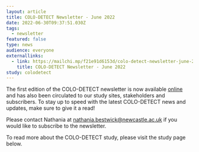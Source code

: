```yaml
---
layout: article
title: COLO-DETECT Newsletter - June 2022
date: 2022-06-30T09:37:51.030Z
tags:
  - newsletter
featured: false
type: news
audience: everyone
externallinks:
  - link: https://mailchi.mp/f21e91d6153d/colo-detect-newsletter-june-2022
    title: COLO-DETECT Newsletter - June 2022
study: colodetect
---
```

The first edition of the COLO-DETECT newsletter is now available [online](https://mailchi.mp/f21e91d6153d/colo-detect-newsletter-june-2022) and has also been circulated to our study sites, stakeholders and subscribers. To stay up to speed with the latest COLO-DETECT news and updates, make sure to give it a read!

Please contact Nathania at nathania.bestwick@newcastle.ac.uk if you would like to subscribe to the newsletter.

To read more about the COLO-DETECT study, please visit the study page below.